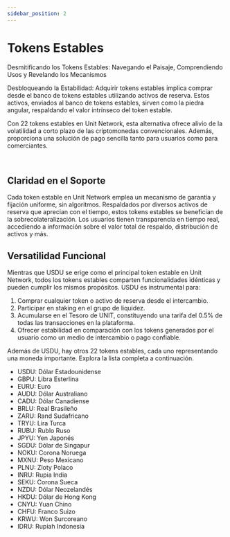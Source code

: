 ```yaml
---
sidebar_position: 2
---
```


# Tokens Estables

Desmitificando los Tokens Estables: Navegando el Paisaje, Comprendiendo Usos y Revelando los Mecanismos

Desbloqueando la Estabilidad: Adquirir tokens estables implica comprar desde el banco de tokens estables utilizando activos de reserva. Estos activos, enviados al banco de tokens estables, sirven como la piedra angular, respaldando el valor intrínseco del token estable.

Con 22 tokens estables en Unit Network, esta alternativa ofrece alivio de la volatilidad a corto plazo de las criptomonedas convencionales. Además, proporciona una solución de pago sencilla tanto para usuarios como para comerciantes.

<br />

## Claridad en el Soporte

Cada token estable en Unit Network emplea un mecanismo de garantía y fijación uniforme, sin algoritmos. Respaldados por diversos activos de reserva que aprecian con el tiempo, estos tokens estables se benefician de la sobrecolateralización. Los usuarios tienen transparencia en tiempo real, accediendo a información sobre el valor total de respaldo, distribución de activos y más.

## Versatilidad Funcional

Mientras que USDU se erige como el principal token estable en Unit Network, todos los tokens estables comparten funcionalidades idénticas y pueden cumplir los mismos propósitos. USDU es instrumental para:

1. Comprar cualquier token o activo de reserva desde el intercambio.
2. Participar en staking en el grupo de liquidez.
3. Acumularse en el Tesoro de UNIT, constituyendo una tarifa del 0.5% de todas las transacciones en la plataforma.
4. Ofrecer estabilidad en comparación con los tokens generados por el usuario como un medio de intercambio o pago confiable.

Además de USDU, hay otros 22 tokens estables, cada uno representando una moneda importante. Explora la lista completa a continuación.

- USDU: Dólar Estadounidense
- GBPU: Libra Esterlina
- EURU: Euro
- AUDU: Dólar Australiano
- CADU: Dólar Canadiense
- BRLU: Real Brasileño
- ZARU: Rand Sudafricano
- TRYU: Lira Turca
- RUBU: Rublo Ruso
- JPYU: Yen Japonés
- SGDU: Dólar de Singapur
- NOKU: Corona Noruega
- MXNU: Peso Mexicano
- PLNU: Zloty Polaco
- INRU: Rupia India
- SEKU: Corona Sueca
- NZDU: Dólar Neozelandés
- HKDU: Dólar de Hong Kong
- CNYU: Yuan Chino
- CHFU: Franco Suizo
- KRWU: Won Surcoreano
- IDRU: Rupiah Indonesia
